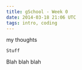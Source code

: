 ```yaml
---
title: gSchool - Week 0
date: 2014-03-18 21:06 UTC
tags: intro, coding
---
```


my thoughts

```
Stuff
```

Blah blah blah

